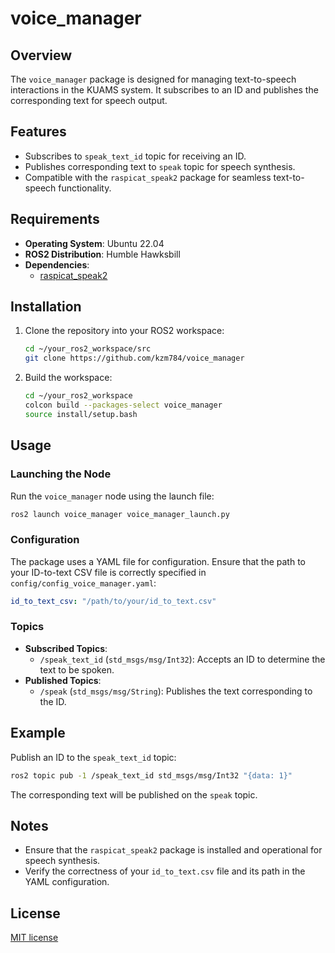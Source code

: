 
# voice_manager

## Overview
The `voice_manager` package is designed for managing text-to-speech interactions in the KUAMS system. It subscribes to an ID and publishes the corresponding text for speech output.

## Features
- Subscribes to `speak_text_id` topic for receiving an ID.
- Publishes corresponding text to `speak` topic for speech synthesis.
- Compatible with the `raspicat_speak2` package for seamless text-to-speech functionality.

## Requirements
- **Operating System**: Ubuntu 22.04
- **ROS2 Distribution**: Humble Hawksbill
- **Dependencies**:
  - [raspicat_speak2](https://github.com/CIT-Autonomous-Robot-Lab/raspicat_speak2)

## Installation
1. Clone the repository into your ROS2 workspace:
   ```bash
   cd ~/your_ros2_workspace/src
   git clone https://github.com/kzm784/voice_manager
   ```
2. Build the workspace:
   ```bash
   cd ~/your_ros2_workspace
   colcon build --packages-select voice_manager
   source install/setup.bash
   ```

## Usage
### Launching the Node
Run the `voice_manager` node using the launch file:
```bash
ros2 launch voice_manager voice_manager_launch.py
```

### Configuration
The package uses a YAML file for configuration. Ensure that the path to your ID-to-text CSV file is correctly specified in `config/config_voice_manager.yaml`:
```yaml
id_to_text_csv: "/path/to/your/id_to_text.csv"
```

### Topics
- **Subscribed Topics**:
  - `/speak_text_id` (`std_msgs/msg/Int32`): Accepts an ID to determine the text to be spoken.
- **Published Topics**:
  - `/speak` (`std_msgs/msg/String`): Publishes the text corresponding to the ID.

## Example
Publish an ID to the `speak_text_id` topic:
```bash
ros2 topic pub -1 /speak_text_id std_msgs/msg/Int32 "{data: 1}"
```

The corresponding text will be published on the `speak` topic.

## Notes
- Ensure that the `raspicat_speak2` package is installed and operational for speech synthesis.
- Verify the correctness of your `id_to_text.csv` file and its path in the YAML configuration.

## License
[MIT license](LICENSE)